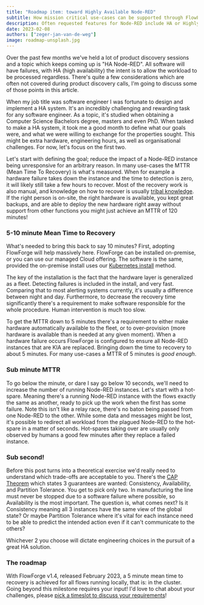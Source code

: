```yaml
---
title: "Roadmap item: toward Highly Available Node-RED"
subtitle: How mission critical use-cases can be supported through FlowForge soon
description: Often requested features for Node-RED include HA or Highly Available
date: 2023-02-08
authors: ["zeger-jan-van-de-weg"]
image: roadmap-unsplash.jpg
---
```


Over the past few months we've held a lot of product discovery sessions and a topic
which keeps coming up is "HA Node-RED". All software will have failures, with
HA (high availability) the intent is to allow the workload to be processed
regardless. There's quite a few considerations which are often not covered
during product discovery calls, I'm going to discuss some of those points in this article.

<!--more-->

When my job title was software engineer I was fortunate to design and
implement a HA system. It's an incredibly challenging and rewarding task for
any software engineer. As a topic, it's studied when obtaining a Computer Science
Bachelors degree, masters and even PhD. When tasked
to make a HA system, it took me a good month to define what our goals
were, and what we were willing to exchange for the properties sought. This
might be extra hardware, engineering hours, as well as organisational challenges.
For now, let's focus on the first two.

Let's start with defining the goal; reduce the impact of a Node-RED instance
being unresponsive for an arbitrary reason. In many use-cases the MTTR (Mean Time To
Recovery) is what's measured. When for example a hardware failure takes down the instance and the time to 
detection is zero, it will likely still take a few hours to recover. Most of
the recovery work is also manual, and knowledge on how to recover is usually 
[tribal knowledge](https://en.wikipedia.org/wiki/Tribal_knowledge). If the right
person is on-site, the right hardware is available, you kept great backups,
and are able to deploy the new hardware right away without support from other
functions you might just achieve an MTTR of 120 minutes!

### 5-10 minute Mean Time to Recovery

What's needed to bring this back to say 10 minutes? First, adopting FlowForge will
help massively here. FlowForge can be installed on-premise, or you can use our
managed Cloud offering. The software is the same, provided the on-premise
install uses our [Kubernetes install](https://flowforge.com/docs/install/kubernetes/) method.

The key of the installation is the fact that the hardware layer is generalized
as a fleet. Detecting failures is included in the install, and very fast. Comparing
that to most alerting systems currently, it's usually a difference between night
and day. Furthermore, to decrease the recovery time significantly 
there's a requirement to make software responsible for the whole procedure. Human intervention is much too slow.

To get the MTTR down to 5 minutes there's a requirement to either make hardware
automatically available to the fleet, or to over-provision (more hardware is
available than is needed at any given moment). When a hardware failure occurs
FlowForge is configured to ensure all Node-RED instances that are KIA are
replaced. Bringing down the time to recovery to about 5 minutes.
For many use-cases a MTTR of 5 minutes is _good enough_.

### Sub minute MTTR

To go below the minute, or dare I say go below 10 seconds, we'll need to increase
the number of running Node-RED instances. Let's start with a hot-spare. Meaning
there's a running Node-RED instance with the flows exactly the same as another,
ready to pick up the work when the first has some failure. Note this isn't like
a relay race, there's no baton being passed from one Node-RED to the other. While
some data and messages might be lost, it's possible to redirect all workload from
the plagued Node-RED to the hot-spare in a matter of seconds. Hot-spares taking
over are usually only observed by humans a good few minutes after they replace a failed instance.

### Sub second!

Before this post turns into a theoretical exercise we'd really need to understand
which trade-offs are acceptable to you. There's the [CAP Theorem](https://en.wikipedia.org/wiki/CAP_theorem)
which states 3 guarantees are wanted: Consistency, Availability, and Partition Tolerance. You get to pick
only two. In manufacturing the line must never be stopped due to a software failure where possible,
so Availability is the most important. The question is, what comes next? Is it Consistency meaning
all 3 instances have the same view of the global state? Or maybe Partition Tolerance where it's vital for each instance need to be able to predict the intended action even if it can't communicate to the others?

Whichever 2 you choose will dictate engineering choices in the pursuit of a great HA solution.

### The roadmap

With FlowForge v1.4, released February 2023, a 5 minute mean time to recovery is
achieved for all flows running locally, that is: in the cluster. Going beyond this
milestone requires your input! I'd love to chat about your challenges, please 
[pick a timeslot to discuss your requirements](https://meetings-eu1.hubspot.com/zeger-jan)!
